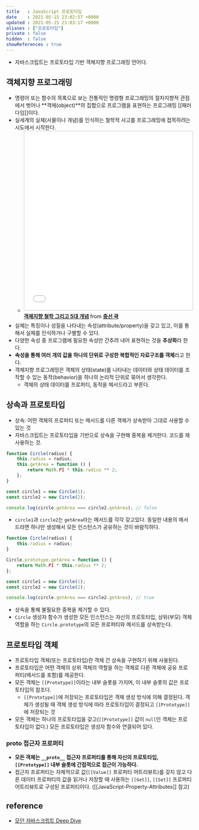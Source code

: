 ```yaml
---
title   : JavaScript 프로토타입
date    : 2021-05-15 23:02:57 +0900
updated : 2021-05-15 23:03:17 +0900
aliases : ["프로토타입"]
private : false
hidden  : false
showReferences : true
---
```

- 자바스크립트는 프로토타입 기반 객체지향 프로그래밍 언어다.

## 객체지향 프로그래밍 
- 명령어 또는 함수의 목록으로 보는 전통적인 명령형 프로그래밍의 절차지향적 관점에서 벗어나 **객체(object)**의 집합으로 프로그램을 표현하는 프로그래밍 [[패러다임]]이다.  
- 실세계의 실체(사물이나 개념)를 인식하는 철학적 사고를 프로그래밍에 접목하려는 시도에서 시작한다.
	- <iframe src="//www.slideshare.net/slideshow/embed_code/key/7qDX3Hb96yPbGZ" width="595" height="485" frameborder="0" marginwidth="0" marginheight="0" scrolling="no" style="border:1px solid #CCC; border-width:1px; margin-bottom:5px; max-width: 100%;" allowfullscreen> </iframe> <div style="margin-bottom:5px"> <strong> <a href="//www.slideshare.net/sunnykwak90/5-44213056" title="객체지향 철학 그리고 5대 개념" target="_blank">객체지향 철학 그리고 5대 개념</a> </strong> from <strong><a href="https://www.slideshare.net/sunnykwak90" target="_blank">중선 곽</a></strong> </div> 
- 실체는 특징이나 성질을 나타내는 속성(attribute/property)을 갖고 있고, 이를 통해서 실체를 인식하거나 구별할 수 있다.  
- 다양한 속성 중 프로그램에 필요한 속성만 간추려 내어 표현하는 것을 **추상화**라 한다. 
- **속성을 통해 여러 개의 값을 하나의 단위로 구성한 복합적인 자료구조를 객체**라고 한다. 
- 객체지향 프로그래밍은 객체의 상태(state)를 나타내는 데이터와 상태 데이터를 조작할 수 있는 동작(behavior)을 하나의 논리적 단위로 묶어서 생각한다. 
	- 객체의 상태 데이터를 프로퍼티, 동작을 메서드라고 부른다.  

## 상속과 프로토타입  
- 상속: 어떤 객체의 프로퍼티 또는 메서드를 다른 객체가 상속받아 그대로 사용할 수 있는 것 
- 자바스크립트는 프로토타입을 기반으로 상속을 구현해 중복을 제거한다. 코드를 재사용하는 것. 
```javascript
function Circle(radius) {
    this.radius = radius;
	this.getArea = function () {
	    return Math.PI * this.radius ** 2; 
	};
}  

const circle1 = new Circle(1);
const circle2 = new Circle(2);

console.log(circle.getArea === circle2.getArea); // false  
```
- `circle1`과 `circle2`는 `getArea`라는 메서드를 각각 갖고있다. 동일한 내용의 메서드라면 하나만 생성해서 모든 인스턴스가 공유하는 것이 바람직하다. 
```javascript
function Circle(radius) {
    this.radius = radius;
}  

Circle.prototype.getArea = function () {
	return Math.PI * this.radius ** 2; 
};

const circle1 = new Circle(1);
const circle2 = new Circle(2);

console.log(circle.getArea === circle2.getArea); // true  
```
- 상속을 통해 불필요한 중복을 제거할 수 있다. 
- `Circle` 생성자 함수가 생성한 모든 인스턴스는 자신의 프로토타입, 상위(부모) 객체 역할을 하는 `Circle.prototype`의 모든 프로퍼티와 메서드를 상속받는다.  

## 프로토타입 객체
- 프로토타입 객체(또는 프로토타입)란 객체 간 상속을 구현하기 위해 사용된다. 
- 프로토타입은 어떤 객체의 상위 객체의 역할을 하는 객체로 다른 객체에 공유 프로퍼티(메서드를 포함)를 제공한다. 
- 모든 객체는 `[[Prototype]]`이라는 내부 슬롯을 가지며, 이 내부 슬롯의 값은 프로토타입의 참조다. 
	- `[[Prototype]]`에 저장되는 프로토타입은 객체 생성 방식에 의해 결정된다. 객체가 생성될 때 객체 생성 방식에 따라 프로토타입이 결정되고  `[[Prototype]]`에 저장되는 것 
- 모든 객체는 하나의 프로토타입을 갖고(`[[Prototype]]` 값이 `null`인 객체는 프로토타입이 없다.) 모든 프로토타입은 생성자 함수와 연결되어 있다. 

### __proto__ 접근자 프로퍼티
- **모든 객체는 `__proto__` 접근자 프로퍼티를 통해 자신의 프로토타입, `[[Prototype]]` 내부 슬롯에 간접적으로 접근이 가능하다.**
- 접근자 프로퍼티는 자체적으로 값(`[[Value]]` 프로퍼티 어트리뷰트)를 갖지 않고 다른 데이터 프로퍼티의 값을 읽거나 저장할 때 사용하는 `[[Get]]`, `[[Set]]` 프로퍼티 어트리뷰트로 구성된 프로퍼티이다.  ([[JavaScript-Property-Attributes]] 참고)  


## reference
- [모던 자바스크립트 Deep Dive](http://www.kyobobook.co.kr/product/detailViewKor.laf?ejkGb=KOR&mallGb=KOR&barcode=9791158392239&orderClick=LEa&Kc=)






